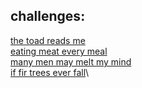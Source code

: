 ## challenges:
[the toad reads me](http://www.pythontutor.com/javascript.html#code=//%20the%20toad%20reads%20me%0A%0A//%20we%20give%20you%20this%0Alet%20_1%20%3D%20%22%20%22,%20_2%20%3D%20%22%20%22,%20_3%20%3D%20%22%20%22,%20_4%20%3D%20%22%20%22,%20_5%20%3D%20%22%20%22%3B%0A%0A//%20--%20you%20write%20this%20--%0A%0A//%20the%0A_1%20%3D%20%22t%22,%20_2%20%3D%20%22h%22,%20_3%20%3D%20%22e%22%3B%0A//%20toad%0A_2%20%3D%20%22o%22,%20_3%20%3D%20%22a%22,%20_4%20%3D%20%22d%22%3B%0A//%20reads%0A_1%20%3D%20%22r%22,%20_2%20%3D%20%22e%22,%20_5%20%3D%20%22s%22%3B%0A//%20me%0A_1%20%3D%20%22m%22,%20_3%20%3D%20%22%20%22,%20_4%20%3D%20%22%20%22,%20_5%20%3D%20%22%20%22%3B&curInstr=5&mode=display&origin=opt-frontend.js&py=js&rawInputLstJSON=%5B%5D)\
[eating meat every meal](http://www.pythontutor.com/javascript.html#code=//%20eating%20meat%20every%20meal%0A%0A//%20we%20give%20you%20this%0Alet%20_1%20%3D%20'%20',%20_2%20%3D%20'%20',%20_3%20%3D%20'%20',%20_4%20%3D%20'%20',%20_5%20%3D%20'%20',%20_6%3D%20'%20'%3B%0A%0A//%20--%20you%20write%20this%20--%0A%0A//%20eating%0A_1%20%3D%20%22e%22,%20_2%20%3D%20%22a%22,%20_3%20%3D%20%22t%22,%20_4%20%3D%20%22i%22,%20_5%20%3D%20%22n%22,%20_6%20%3D%20%22g%22%3B%0A//%20meat%0A_4%20%3D%20_3,%20_3%20%3D%20_2,%20_2%20%3D%20_1,%20_1%20%3D%20%22m%22,%20_5%20%3D%20%22%20%22,%20_6%20%3D%20%22%20%22%3B%0A//%20every%0A_3%20%3D%20_2,%20_1%20%3D%20_2,%20_2%20%3D%20%22v%22,%20_4%20%3D%20%22r%22,%20_5%20%3D%20%22y%22%3B%0A//%20meal%0A_2%20%3D%20_1,%20_1%20%3D%20%22m%22,%20_3%20%3D%20%22a%22,%20_4%20%3D%20%22l%22,%20_5%20%3D%20%22%20%22%3B&curInstr=5&mode=display&origin=opt-frontend.js&py=js&rawInputLstJSON=%5B%5D)\
[many men may melt my mind](http://www.pythontutor.com/javascript.html#code=//%20many%20men%20may%20melt%20my%20mind%0A%0A//%20we%20give%20you%20this%0Alet%20_1%20%3D%20'%20',%20_2%20%3D%20'%20',%20_3%20%3D%20'%20',%20_4%20%3D%20'%20'%3B%0A%0A//%20--%20you%20write%20this%20--%0A%0A//%20many%0A_1%20%3D%20%22m%22,%20_2%20%3D%20%22a%22,%20_3%20%3D%20%22n%22,%20_4%20%3D%20%22y%22%3B%0A//%20men%0A_2%20%3D%20%22e%22,%20_4%20%3D%20%22%20%22%3B%0A//%20may%0A_2%20%3D%20%22a%22,%20_3%20%3D%20%22y%22%3B%0A//%20melt%0A_2%20%3D%20%22e%22,%20_3%20%3D%20%22l%22,%20_4%20%3D%20%22t%22%3B%0A//%20my%0A_2%20%3D%20%22y%22,%20_3%20%3D%20%22%20%22,%20_4%20%3D%20%22%20%22%3B%0A//%20mind%0A_2%20%3D%20%22i%22,%20_3%20%3D%20%22n%22,%20_4%20%3D%20%22d%22%3B&curInstr=7&mode=display&origin=opt-frontend.js&py=js&rawInputLstJSON=%5B%5D)\
[if fir trees ever fall](http://www.pythontutor.com/javascript.html#code=//%20if%20fir%20trees%20ever%20fall%0A%0A//%20we%20give%20you%20this%0Alet%20_1%20%3D%20'%20',%20_2%20%3D%20'%20',%20_3%20%3D%20'%20',%20_4%20%3D%20'%20',%20_5%20%3D%20'%20'%3B%0A%0A//%20--%20you%20write%20this%20--%0A%0A//%20if%0A_1%20%3D%20%22i%22,%20_2%20%3D%20%22f%22%3B%0A//%20fir%0A_1%20%3D%20_2,%20_2%20%3D%20%22i%22,%20_3%20%3D%20%22r%22%3B%0A//%20trees%0A_2%20%3D%20_3,%20_1%20%3D%20%22t%22,%20_3%20%3D%20%22e%22,%20_4%20%3D%20%22e%22,%20_5%20%3D%20%22s%22%3B%0A//%20ever%0A_4%20%3D%20_2,%20_1%20%3D%20_3,%20_2%20%3D%20%22v%22,%20_5%20%3D%20%22%20%22%3B%0A//%20fall%0A_1%20%3D%20%22f%22,%20_2%20%3D%20%22a%22,%20_3%20%3D%20%22l%22,%20_4%20%3D%20%22l%22%3B&curInstr=6&mode=display&origin=opt-frontend.js&py=js&rawInputLstJSON=%5B%5D)\
